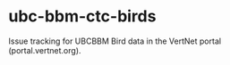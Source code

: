 ubc-bbm-ctc-birds
=================

Issue tracking for UBCBBM Bird data in the VertNet portal (portal.vertnet.org).
